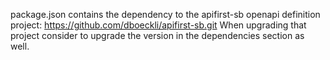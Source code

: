 package.json contains the dependency to the apifirst-sb openapi definition project: https://github.com/dboeckli/apifirst-sb.git
When upgrading that project consider to upgrade the version in the dependencies section as well.
